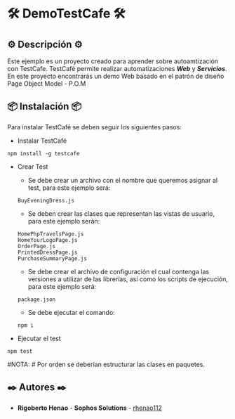 # 🛠️ DemoTestCafe 🛠️ 

## ⚙️ Descripción ⚙️

Este ejemplo es un proyecto creado para aprender sobre autoamtización con TestCafe. TestCafé permite realizar automatizaciones _**Web**_ y _**Servicios**_. En este proyecto encontrarás un demo Web basado en el patrón de diseño Page Object Model - P.O.M

## 📦 Instalación 📦

Para instalar TestCafé se deben seguir los siguientes pasos: 

* Instalar TestCafé

```
npm install -g testcafe
```

* Crear Test

	* Se debe crear un archivo con el nombre que queremos asignar al test, para este ejemplo será:

	```
	BuyEveningDress.js
	```

	* Se deben crear las clases que representan las vistas de usuario, para este ejemplo serán: 

	```
	HomePhpTravelsPage.js
	HomeYourLogoPage.js
	OrderPage.js
	PrintedDressPage.js
	PurchaseSummaryPage.js
	```

	* Se debe crear el archivo de configuración el cual contenga las versiones a utilizar de las librerías, así como los scripts de ejecución, para este ejemplo será:  

	```
	package.json
	```

	* Se debe ejecutar el comando:

	```
	npm i
	```

* Ejecutar el test

```
npm test
```

#NOTA: # Por orden se deberían estructurar las clases en paquetes. 

## ✒️ Autores ✒️
* **Rigoberto Henao** - **Sophos Solutions** - [rhenao112](https://github.com/rhenao112)
